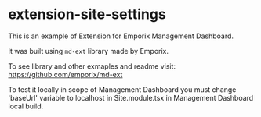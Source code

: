# extension-site-settings

This is an example of Extension for Emporix Management Dashboard.

It was built using `md-ext` library made by Emporix.

To see library and other exmaples and readme visit: https://github.com/emporix/md-ext

To test it locally in scope of Management Dashboard you must change 'baseUrl' variable to localhost in Site.module.tsx in Management Dashboard local build.


